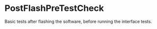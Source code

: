 # PostFlashPreTestCheck
Basic tests after flashing the software, before running the interface tests.
